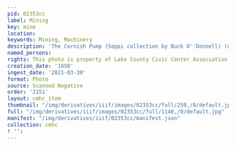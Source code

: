 ```yaml
---
pid: 02353cc
label: Mining
key: mine
location: 
keywords: Mining, Machinery
description: 'The Cornish Pump (Seppi collection by Buck O''Donnell) (drawing) '
named_persons: 
rights: This photo is property of Lake County Civic Center Association.
creation_date: '1850'
ingest_date: '2021-03-30'
format: Photo
source: Scanned Negative
order: '2151'
layout: cmhc_item
thumbnail: "/img/derivatives/iiif/images/02353cc/full/250,/0/default.jpg"
full: "/img/derivatives/iiif/images/02353cc/full/1140,/0/default.jpg"
manifest: "/img/derivatives/iiif/02353cc/manifest.json"
collection: cmhc
! '': 
---
```

